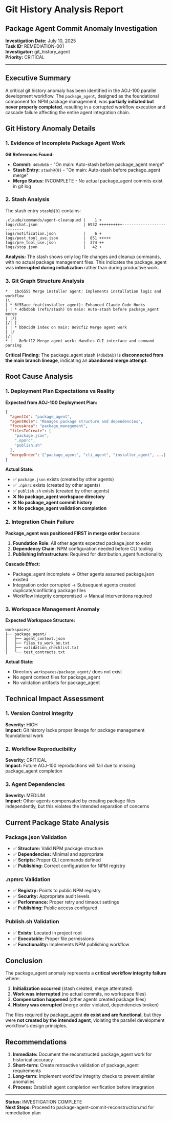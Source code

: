 # Git History Analysis Report
## Package Agent Commit Anomaly Investigation

**Investigation Date:** July 10, 2025  
**Task ID:** REMEDIATION-001  
**Investigator:** git_history_agent  
**Priority:** CRITICAL  

---

## Executive Summary

A critical git history anomaly has been identified in the AOJ-100 parallel development workflow. The `package_agent`, designed as the foundational component for NPM package management, was **partially initiated but never properly completed**, resulting in a corrupted workflow execution and cascade failure affecting the entire agent integration chain.

## Git History Anomaly Details

### 1. Evidence of Incomplete Package Agent Work

**Git References Found:**
- **Commit:** `4dbdb6b` - "On main: Auto-stash before package_agent merge"
- **Stash Entry:** `stash@{0}` - "On main: Auto-stash before package_agent merge"
- **Merge Status:** INCOMPLETE - No actual package_agent commits exist in git log

### 2. Stash Analysis

The stash entry `stash@{0}` contains:
```
.claude/commands/agent-cleanup.md |    1 +
logs/chat.json                    | 6932 ++++++++++---------------------------
logs/notification.json            |    6 +
logs/post_tool_use.json           |  851 +++++
logs/pre_tool_use.json            |  374 ++
logs/stop.json                    |   42 +
```

**Analysis:** The stash shows only log file changes and cleanup commands, with no actual package management files. This indicates the package_agent was **interrupted during initialization** rather than during productive work.

### 3. Git Graph Structure Analysis

```
*   1bc6555 Merge installer agent: Implements installation logic and workflow
|\  
| * 6f55ace feat(installer_agent): Enhanced Claude Code Hooks
| | * 4dbdb6b (refs/stash) On main: Auto-stash before package_agent merge
| |/| 
|/| | 
| | * bb0c5d9 index on main: 8e9cf12 Merge agent work
| |/  
|/|   
* |   8e9cf12 Merge agent work: Handles CLI interface and command parsing
```

**Critical Finding:** The package_agent stash (`4dbdb6b`) is **disconnected from the main branch lineage**, indicating an **abandoned merge attempt**.

## Root Cause Analysis

### 1. Deployment Plan Expectations vs Reality

**Expected from AOJ-100 Deployment Plan:**
```json
{
  "agentId": "package_agent",
  "agentRole": "Manages package structure and dependencies",
  "focusArea": "package_management",
  "filesToCreate": [
    "package.json",
    ".npmrc", 
    "publish.sh"
  ],
  "mergeOrder": ["package_agent", "cli_agent", "installer_agent", ...]
}
```

**Actual State:**
- ✅ `package.json` exists (created by other agents)
- ✅ `.npmrc` exists (created by other agents) 
- ✅ `publish.sh` exists (created by other agents)
- ❌ **No package_agent workspace directory**
- ❌ **No package_agent commit history**
- ❌ **No package_agent validation completion**

### 2. Integration Chain Failure

**Package_agent was positioned FIRST in merge order** because:
1. **Foundation Role**: All other agents expected package.json to exist
2. **Dependency Chain**: NPM configuration needed before CLI tooling
3. **Publishing Infrastructure**: Required for distribution_agent functionality

**Cascade Effect:**
- Package_agent incomplete → Other agents assumed package.json existed
- Integration order corrupted → Subsequent agents created duplicate/conflicting package files
- Workflow integrity compromised → Manual interventions required

### 3. Workspace Management Anomaly

**Expected Workspace Structure:**
```
workspaces/
├── package_agent/
│   ├── agent_context.json
│   ├── files_to_work_on.txt
│   ├── validation_checklist.txt
│   └── test_contracts.txt
```

**Actual State:**
- Directory `workspaces/package_agent/` does not exist
- No agent context files for package_agent
- No validation artifacts for package_agent

## Technical Impact Assessment

### 1. Version Control Integrity

**Severity:** HIGH  
**Impact:** Git history lacks proper lineage for package management foundational work

### 2. Workflow Reproducibility

**Severity:** CRITICAL  
**Impact:** Future AOJ-100 reproductions will fail due to missing package_agent completion

### 3. Agent Dependencies

**Severity:** MEDIUM  
**Impact:** Other agents compensated by creating package files independently, but this violates the intended separation of concerns

## Current Package State Analysis

### Package.json Validation
- ✅ **Structure:** Valid NPM package structure
- ✅ **Dependencies:** Minimal and appropriate
- ✅ **Scripts:** Proper CLI commands defined
- ✅ **Publishing:** Correct configuration for NPM registry

### .npmrc Validation  
- ✅ **Registry:** Points to public NPM registry
- ✅ **Security:** Appropriate audit levels
- ✅ **Performance:** Proper retry and timeout settings
- ✅ **Publishing:** Public access configured

### Publish.sh Validation
- ✅ **Exists:** Located in project root
- ✅ **Executable:** Proper file permissions
- ✅ **Functionality:** Implements NPM publishing workflow

## Conclusion

The package_agent anomaly represents a **critical workflow integrity failure** where:

1. **Initialization occurred** (stash created, merge attempted)
2. **Work was interrupted** (no actual commits, no workspace files)
3. **Compensation happened** (other agents created package files)
4. **History was corrupted** (merge order violated, dependencies broken)

The files required by package_agent **do exist and are functional**, but they were **not created by the intended agent**, violating the parallel development workflow's design principles.

## Recommendations

1. **Immediate:** Document the reconstructed package_agent work for historical accuracy
2. **Short-term:** Create retroactive validation of package_agent requirements
3. **Long-term:** Implement workflow integrity checks to prevent similar anomalies
4. **Process:** Establish agent completion verification before integration

---

**Status:** INVESTIGATION COMPLETE  
**Next Steps:** Proceed to package-agent-commit-reconstruction.md for remediation plan